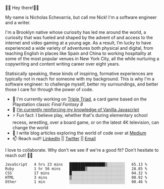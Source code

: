 👋🏾 Hey there!👋🏾

My name is Nicholas Echevarria, but call me Nick! I'm a software engineer and a writer. 

I'm a Brooklyn native whose curiosity has led me around the world, a curiosity that was fueled and shaped by the advent of and access to the internet and video gaming at a young age. As a result, I’m lucky to have experienced a wide variety of adventures both physical and digital, from teaching English in places like Spain and China to working hospitality at some of the most popular venues in New York City, all the while nurturing a copywriting and content writing career over eight years. 

Statisically speaking, these kinds of inspiring, formative experiences are typically not in reach for someone with my background. This is why I'm a software engineer: to challenge myself, better my surroundings, and better those I care for through the power of code. 

- 🔨 I'm currently working on [Triple Triad](https://youtu.be/QHVHftxr2os), a card game based on the Playstation classic _Final Fantasy 8_
- 🌱 [I’m currently reinforcing my knowledge of Vanilla Javascript](https://eloquentjavascript.net/)
- ⚡️ Fun fact: I believe play, whether that's during elementary school recess, wrestling, over a board game, or on the latest 4K television, can change the world
- 📖 I write blog articles exploring the world of code over at [Medium](https://medium.com/@nickechevarria)
- 📫 Reach out!! [LinkedIn](https://www.linkedin.com/in/nicholasechevarria/) || [Twitter](https://twitter.com/_nickechevarria) || [Email](nick.echev@gmail.com)

I love to collaborate. Why don't we see if we're a good fit? Don't hesitate to reach out! ✌🏾  
<!--START_SECTION:waka-->
```text
JavaScript   4 hrs 23 mins   ████████████████▒░░░░░░░░   65.13 % 
Ruby         1 hr 56 mins    ███████▒░░░░░░░░░░░░░░░░░   28.85 % 
CSS          17 mins         █░░░░░░░░░░░░░░░░░░░░░░░░   04.32 % 
HTML         3 mins          ▒░░░░░░░░░░░░░░░░░░░░░░░░   00.92 % 
Other        1 min           ░░░░░░░░░░░░░░░░░░░░░░░░░   00.46 % 
```
<!--END_SECTION:waka-->


